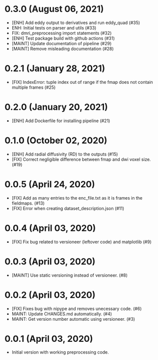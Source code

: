 0.3.0 (August 06, 2021)
=======================

  * [ENH] Add eddy output to derivatives and run eddy_quad (#35)
  * ENH: Initial tests on parser and utils (#33)
  * FIX: dmri_preprocessing import statements (#32)
  * [ENH] Test package build with github actions (#31)
  * [MAINT] Update documentation of pipeline (#29)
  * [MAINT] Remove misleading documentation (#28)

0.2.1 (January 28, 2021)
========================

  * [FIX] IndexError: tuple index out of range if the fmap does not contain multiple frames (#25)

0.2.0 (January 20, 2021)
========================

  * [ENH] Add Dockerfile for installing pipeline (#21)

0.1.0 (October 02, 2020)
========================

  * [ENH] Add radial diffusivity (RD) to the outputs (#15)
  * [FIX] Correct negligible difference between fmap and dwi voxel size. (#19)


0.0.5 (April 24, 2020)
======================

  * [FIX] Add as many entries to the enc_file.txt as it is frames in the fieldmaps. (#13)
  * [FIX] Error when creating dataset_description.json (#11)


0.0.4 (April 03, 2020)
======================

  * [FIX] Fix bug related to versioneer (leftover code) and matplotlib (#9)


0.0.3 (April 03, 2020)
======================

  * [MAINT] Use static versioning instead of versioneer. (#8)


0.0.2 (April 03, 2020)
======================

  * [FIX] Fixes bug with nipype and removes unecessary code. (#6)
  * MAINT: Update CHANGES.md automatically. (#4)
  * MAINT: Get version number automatic using versioneer. (#3)


0.0.1 (April 03, 2020)
======================

* Initial version with working preprocessing code.
